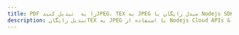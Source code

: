 ---title: PDF را به  تبدیل کنیدJPEG، TEX به JPEG مبدل رایگان یا Nodejs SDKdescription: تبدیل رایگانTEX به JPEG با استفاده از Nodejs Cloud APIs & SDK همچنین اسناد PDF را در Cloud ایجاد، ویرایش و رندر کنید.---
